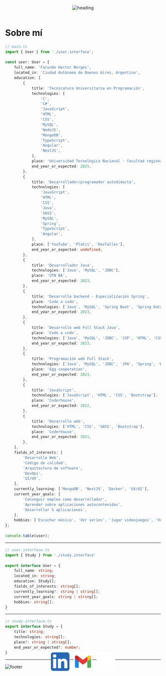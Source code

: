 <header>
    <img alt="heading" src="https://capsule-render.vercel.app/api?type=waving&color=0:ff888c,100:fe0009&fontColor=fefefe&reversal=true&height=256&animation=fadeIn&text=Facundo%20Berges&fontSize=90&desc=Hola!%20soy&descAlign=10&descAlignY=15&descSize=30"/>
</header>

# Sobre mí

```ts
// main.ts
import { User } from './user.interface';

const user: User = {
	full_name: 'Facundo Hector Berges',
	located_in: 'Ciudad Autónoma de Buenos Aires, Argentina',
	education: [
		{
			title: 'Tecnicatura Universitaria en Programación',
			technologies: [
				'C',
				'C#',
				'JavaScript',
				'HTML',
				'CSS',
				'MySQL',
				'NodeJS',
				'MongoDB',
				'TypeScript',
				'Angular',
				'NestJS',
			],
			place: 'Universidad Tecnológica Nacional - facultad regional Avellaneda (UTN-FRA)',
			end_year_or_expected: 2025,
		},
		{
			title: 'Desarrollador/programador autodidacta',
			technologies: [
				'JavaScript',
				'HTML',
				'CSS',
				'Java',
				'SASS',
				'MySQL',
				'Spring',
				'TypeScript',
				'Angular',
			],
			place: ['YouTube', 'Platzi', 'DevTalles'],
			end_year_or_expected: undefined,
		},
		{
			title: 'Desarrollador Java',
			technologies: ['Java', 'MySQL', 'JDBC'],
			place: 'UTN BA',
			end_year_or_expected: 2023,
		},
		{
			title: 'Desarrollo backend - Especialización Spring',
			place: 'Codo a codo',
			technologies: ['Java', 'MySQL', 'Spring Boot', 'Spring Data', 'JUnit', 'Mockito'],
			end_year_or_expected: 2023,
		},
		{
			title: 'Desarrollo web Full Stack Java',
			place: 'Codo a codo',
			technologies: ['Java', 'MySQL', 'JDBC', 'JSP', 'HTML', 'CSS', 'JavaScript'],
			end_year_or_expected: 2023,
		},
		{
			title: 'Programación web Full Stack',
			technologies: ['Java', 'MySQL', 'JDBC', 'JPA', 'Spring', 'HTML', 'CSS', 'JavaScript'],
			place: 'Egg cooperation',
			end_year_or_expected: 2023,
		},
		{
			title: 'JavaScript',
			technologies: ['JavaScript', 'HTML', 'CSS', 'Bootstrap'],
			place: 'Coderhouse',
			end_year_or_expected: 2022,
		},
		{
			title: 'Desarrollo web',
			technologies: ['HTML', 'CSS', 'SASS', 'Bootstrap'],
			place: 'Coderhouse',
			end_year_or_expected: 2021,
		},
	],
	fields_of_interests: [
		'Desarrollo Web',
		'Código de calidad',
		'Arquitectura de software',
		'DevOps',
		'UI/UX',
	],
	currently_learning: ['MongoDB', 'NestJS', 'Docker', 'UX/UI'],
	current_year_goals: [
		'Conseguir empleo como desarrollador',
		'Aprender sobre aplicaciones autocontenidas',
		'Desarrollar 5 aplicaciones',
	],
	hobbies: ['Escuchar música', 'Ver series', 'Jugar videojuegos', 'Ver animes'],
};

console.table(user);
```

---

```ts
// user.interface.ts
import { Study } from './study.interface'

export interface User = {
    full_name: string;
    located_in: string;
    education: Study[];
    fields_of_interests: string[];
    currently_learning?: string | string[];
    current_year_goals: string | string[];
    hobbies: string[];
}
```

---

```ts
// study.interface.ts
export interface Study = {
    title: string;
    technologies: string[];
    place?: string | string[];
    end_year_or_expected?: number;
}
```

---

<footer>
    <div>
        <img alt="footer" src="https://capsule-render.vercel.app/api?section=footer&height=200&type=blur&reversal=true&color=gradient&fontColor=fefefe&animation=fadeIn&text=Contactame!&fontAlign=50&fontAlignY=45&fontSize=55&textBg=false"/>
    </div>
    <div style="position: relative; display: flex; justify-content: center">
        <div style="position: absolute; top:-74px; border-radius:10px;padding:5px 0 0">
        <p align="center">
            <a target="_blank" title="LinkedIn" href="https://www.linkedin.com/in/facundo-berges" style="text-decoration: none; padding: 5px;">
                <img alt="LinkedIn Logo" src="./images/linkedin-logo.svg" height=60 />
            </a>
            <a target="_blank" title="Gmail" href="mailto:facundo.h.berges@gmail.com" style="text-decoration: none; padding: 5px;">
                <img alt="Gmail Logo" src="./images/gmail-logo.svg" height=60 />
            </a>
            <a target="_blank" title="GitHub" href="https://github.com/FacundoBerges/" style="text-decoration: none; padding: 5px;">
                <img alt="GitHub Logo" src="./images/github-logo.svg" height=60 />
            </a>
        </p>
        </div>
    </div>
</footer>
